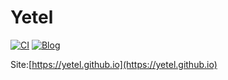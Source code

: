 # Yetel

[![CI](https://travis-ci.org/yetel/yetel.github.io.svg?branch=hexo)](https://travis-ci.org/yetel/yetel.github.io)
[![Blog](https://img.shields.io/badge/blog-Jenly-9932CC.svg)](https://jenly1314.github.io)

Site:[https://yetel.github.io](https://yetel.github.io)
